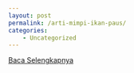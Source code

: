 ```yaml
---
layout: post
permalink: /arti-mimpi-ikan-paus/
categories:
    - Uncategorized
---
```


[Baca Selengkapnya](/03)